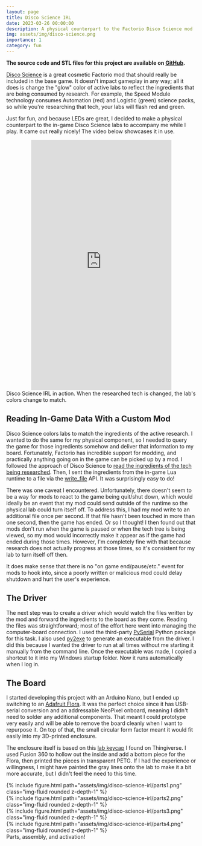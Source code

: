 ```yaml
---
layout: page
title: Disco Science IRL
date: 2023-03-26 00:00:00
description: A physical counterpart to the Factorio Disco Science mod
img: assets/img/disco-science.png
importance: 1
category: fun
---
```


**The source code and STL files for this project are available on [GitHub](https://github.com/noahcgreen/Disco-Science-IRL).**

[Disco Science](https://mods.factorio.com/mod/DiscoScience) is a great cosmetic Factorio
mod that should really be included in the base game. It doesn't impact gameplay in
any way; all it does is change the "glow" color of active labs to reflect the ingredients
that are being consumed by research. For example, the Speed Module technology consumes
Automation (red) and Logistic (green) science packs, so while you're researching that
tech, your labs will flash red and green.

Just for fun, and because LEDs are great, I decided to make a physical counterpart
to the in-game Disco Science labs to accompany me while I play. It came out really
nicely! The video below showcases it in use.

<div class="container">
    <div style="text-align: center">
        <iframe width="372" height="662" src="https://www.youtube.com/embed/7PQzcApEHyw" title="Disco Science IRL Demo" frameborder="0" allow="accelerometer; autoplay; clipboard-write; encrypted-media; gyroscope; picture-in-picture; web-share" allowfullscreen></iframe>
    </div>
    <div class="caption">
    Disco Science IRL in action. When the researched tech is changed, the lab's colors change
    to match.
    </div>
</div>

## Reading In-Game Data With a Custom Mod

Disco Science colors labs to match the ingredients of the active research. I wanted to do the
same for my physical component, so I needed to query the game for those ingredients somehow
and deliver that information to my board. Fortunately, Factorio has incredible support for
modding, and practically anything going on in the game can be picked up by a mod. I followed
the approach of Disco Science to [read the ingredients of the tech being researched](https://github.com/danielbrauer/DiscoScience/blob/master/src/core/researchColor.lua).
Then, I sent the ingredients from the in-game Lua runtime to a file via the
[write_file](https://lua-api.factorio.com/latest/LuaGameScript.html#LuaGameScript.write_file)
API. It was surprisingly easy to do!

There was one caveat I encountered. Unfortunately, there doesn't seem to be a way for mods
to react to the game being quit/shut down, which would ideally be an event that my mod could
send outside of the runtime so the physical lab could turn itself off. To address this, I had
my mod write to an additional file once per second. If that file hasn't been touched in
more than one second, then the game has ended. Or so I thought! I then found out
that mods don't run when the game is paused or when the tech tree is being viewed, so my mod
would incorrectly make it appear as if the game had ended during those times. However, I'm
completely fine with that because research does not actually progress at those times, so it's
consistent for my lab to turn itself off then.

It does make sense that there is no "on game end/pause/etc." event for mods to
hook into, since a poorly written or malicious mod could delay shutdown and hurt the user's
experience.

## The Driver

The next step was to create a driver which would watch the files written by the mod and
forward the ingredients to the board as they come. Reading the files was straightforward;
most of the effort here went into managing the computer-board connection. I used the
third-party [PySerial](https://pyserial.readthedocs.io/en/latest/pyserial.html) Python
package for this task. I also used [py2exe](http://py2exe.org) to generate an executable
from the driver. I did this because I wanted the driver to run at all times without me
starting it manually from the command line. Once the executable was made, I copied a shortcut
to it into my Windows startup folder. Now it runs automatically when I log in.

## The Board

I started developing this project with an Arduino Nano, but I ended up switching to an
[Adafruit Flora](https://www.adafruit.com/product/659). It was the perfect choice since it
has USB-serial conversion and an addressable NeoPixel onboard, meaning I didn't need to solder
any additional components. That meant I could prototype very easily and will be able to
remove the board cleanly when I want to repurpose it. On top of that, the small circular
form factor meant it would fit easily into my 3D-printed enclosure.

The enclosure itself is based on this [lab keycap](https://www.thingiverse.com/thing:3240916)
I found on Thingiverse. I used Fusion 360 to hollow out the inside and add a bottom piece for
the Flora, then printed the pieces in transparent PETG. If I had the experience or
willingness, I might have painted the gray lines onto the lab to make it a bit more accurate,
but I didn't feel the need to this time.

<div class="container">
    <div class="row mt-3">
        <div class="col-sm mt-3 mt-md-0">
            {% include figure.html path="assets/img/disco-science-irl/parts1.png" class="img-fluid rounded z-depth-1" %}
        </div>
        <div class="col-sm mt-3 mt-md-0">
            {% include figure.html path="assets/img/disco-science-irl/parts2.png" class="img-fluid rounded z-depth-1" %}
        </div>
    </div>
    <div class="row mt-3">
        <div class="col-sm mt-3 mt-md-0">
            {% include figure.html path="assets/img/disco-science-irl/parts3.png" class="img-fluid rounded z-depth-1" %}
        </div>
        <div class="col-sm mt-3 mt-md-0">
            {% include figure.html path="assets/img/disco-science-irl/parts4.png" class="img-fluid rounded z-depth-1" %}
        </div>
    </div>
    <div class="caption">
        Parts, assembly, and activation!
    </div>
</div>
